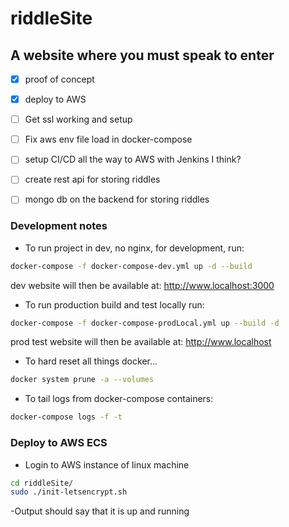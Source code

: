 # riddleSite

## A website where you must speak to enter 
- [x] proof of concept 
- [x] deploy to AWS 
- [ ] Get ssl working and setup 
- [ ] Fix aws env file load in docker-compose 
- [ ] setup CI/CD all the way to AWS with Jenkins I think?
- [ ] create rest api for storing riddles 
- [ ] mongo db on the backend for storing riddles 


### Development notes 
- To run project in dev, no nginx, for development, run: 
```bash 
docker-compose -f docker-compose-dev.yml up -d --build
```
dev website will then be available at: http://www.localhost:3000

- To run production build and test locally run:
```bash 
docker-compose -f docker-compose-prodLocal.yml up --build -d
```
prod test website will then be available at: http://www.localhost

- To hard reset all things docker... 
```bash 
docker system prune -a --volumes
```

- To tail logs from docker-compose containers: 
```bash 
docker-compose logs -f -t
```

### Deploy to AWS ECS 
- Login to AWS instance of linux machine 
```bash 
cd riddleSite/
sudo ./init-letsencrypt.sh
```
-Output should say that it is up and running